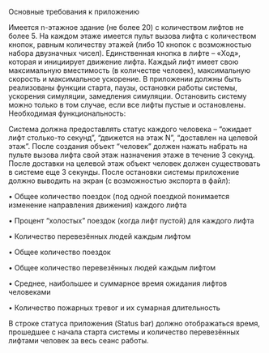 Основные требования к приложению

Имеется n-этажное здание (не более 20) с количеством лифтов не более 5. На каждом этаже имеется пульт вызова лифта с количеством кнопок, равным количеству этажей (либо 10 кнопок с возможностью набора двузначных чисел). Единственная кнопка в лифте – «Ход», которая и инициирует движение лифта. Каждый лифт имеет свою максимальную вместимость (в количестве человек), максимальную скорость и максимальное ускорение. В приложении должны быть реализованы функции старта, паузы, остановки работы системы, ускорения симуляции, замедления симуляции. Остановить систему можно только в том случае, если все лифты пустые и остановлены.
Необходимая функциональность:

Система должна предоставлять статус каждого человека – “ожидает лифт столько-то секунд”, “движется на этаж N”, “доставлен на целевой этаж”. После создания объект “человек” должен нажать набрать на пульте вызова лифта свой этаж назначения этаже в течение 3 секунд. После доставки на целевой этаж объект человек должен существовать в системе еще 3 секунды. После остановки системы приложение должно выводить на экран (с возможностью экспорта в файл):

• Общее количество поездок (под одной поездкой понимается изменение направления движения) каждого лифта

• Процент “холостых” поездок (когда лифт пустой) для каждого лифта

• Количество перевезённых людей каждым лифтом

• Общее количество поездок

• Общее количество перевезённых людей каждым лифтом

• Среднее, наибольшее и суммарное время ожидания лифтов человеками

• Количество пожарных тревог и их сумарная длительность

В строке статуса приложения (Status bar) должно отображаться время, прошедшее с начала старта системы и количество перевезённых лифтами человек за весь сеанс работы.
